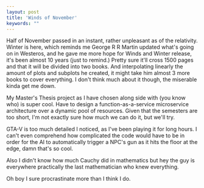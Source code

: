 ```yaml
---
layout: post
title: 'Winds of November'
keywords: ""
---
```


Half of November passed in an instant, rather unpleasant as of the relativity. Winter is here, which reminds me George R R Martin updated what's going on in Westeros, and he gave me more hope for Winds and Winter release, it's been almost 10 years (just to remind.) Pretty sure it'll cross 1500 pages and that it will be divided into two books. And interpolating linearly the amount of plots and subplots he created, it might take him almost 3 more books to cover everything. I don't think much about it though, the miserable kinda get me down.

My Master's Thesis project as I have chosen along side with (you know who) is super cool. Have to design a function-as-a-service microservice architecture over a dynamic pool of resources. Given that the semesters are too short, I'm not exactly sure how much we can do it, but we'll try.

GTA-V is too much detailed I noticed, as I've been playing it for long hours. I can't even comprehend how complicated the code would have to be in order for the AI to automatically trigger a NPC's gun as it hits the floor at the edge, damn that's so cool.

Also I didn't know how much Cauchy did in mathematics but hey the guy is everywhere practically the last mathematician who knew everything.

Oh boy I sure procrastinate more than I think I do.

 
		
